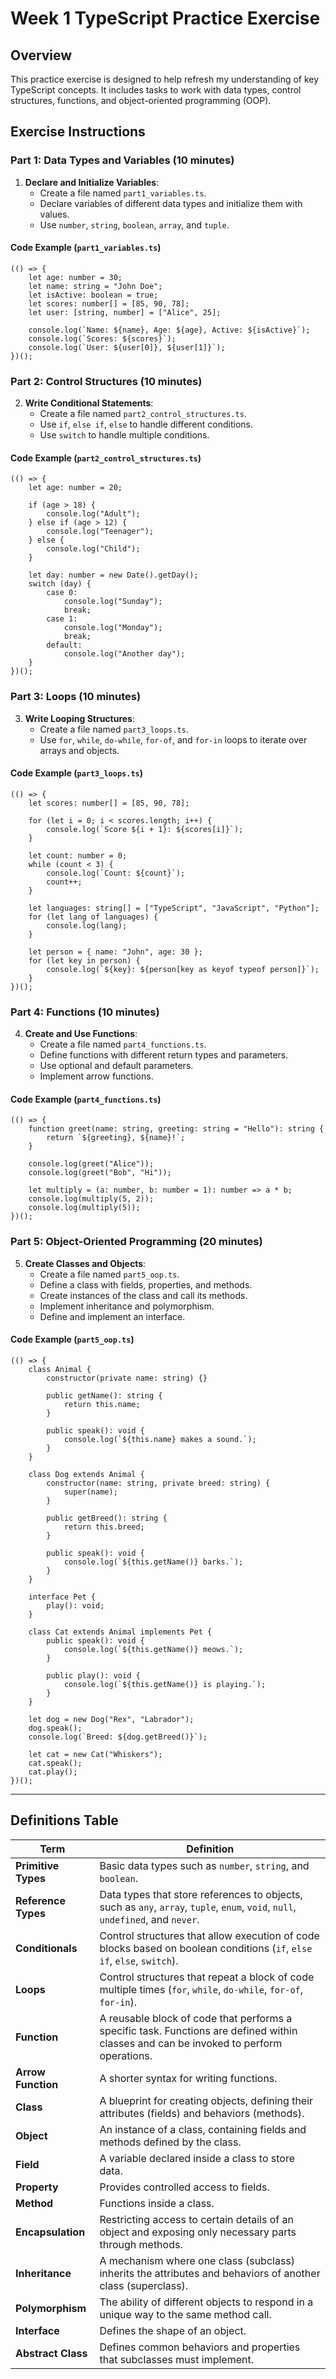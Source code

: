 # Week 1 TypeScript Practice Exercise

## Overview

This practice exercise is designed to help refresh my understanding of key TypeScript concepts. It includes tasks to work with data types, control structures, functions, and object-oriented programming (OOP). 

## Exercise Instructions

### Part 1: Data Types and Variables (10 minutes)

1. **Declare and Initialize Variables**:
   - Create a file named `part1_variables.ts`.
   - Declare variables of different data types and initialize them with values.
   - Use `number`, `string`, `boolean`, `array`, and `tuple`.

#### Code Example (`part1_variables.ts`)
```
(() => {
    let age: number = 30;
    let name: string = "John Doe";
    let isActive: boolean = true;
    let scores: number[] = [85, 90, 78];
    let user: [string, number] = ["Alice", 25];

    console.log(`Name: ${name}, Age: ${age}, Active: ${isActive}`);
    console.log(`Scores: ${scores}`);
    console.log(`User: ${user[0]}, ${user[1]}`);
})();
```

### Part 2: Control Structures (10 minutes)

2. **Write Conditional Statements**:
   - Create a file named `part2_control_structures.ts`.
   - Use `if`, `else if`, `else` to handle different conditions.
   - Use `switch` to handle multiple conditions.

#### Code Example (`part2_control_structures.ts`)
```
(() => {
    let age: number = 20;

    if (age > 18) {
        console.log("Adult");
    } else if (age > 12) {
        console.log("Teenager");
    } else {
        console.log("Child");
    }

    let day: number = new Date().getDay();
    switch (day) {
        case 0:
            console.log("Sunday");
            break;
        case 1:
            console.log("Monday");
            break;
        default:
            console.log("Another day");
    }
})();
```

### Part 3: Loops (10 minutes)

3. **Write Looping Structures**:
   - Create a file named `part3_loops.ts`.
   - Use `for`, `while`, `do-while`, `for-of`, and `for-in` loops to iterate over arrays and objects.

#### Code Example (`part3_loops.ts`)
```
(() => { 
    let scores: number[] = [85, 90, 78];

    for (let i = 0; i < scores.length; i++) {
        console.log(`Score ${i + 1}: ${scores[i]}`);
    }

    let count: number = 0;
    while (count < 3) {
        console.log(`Count: ${count}`);
        count++;
    }

    let languages: string[] = ["TypeScript", "JavaScript", "Python"];
    for (let lang of languages) {
        console.log(lang);
    }

    let person = { name: "John", age: 30 };
    for (let key in person) {
        console.log(`${key}: ${person[key as keyof typeof person]}`);
    }
})();
```
### Part 4: Functions (10 minutes)

4. **Create and Use Functions**:
   - Create a file named `part4_functions.ts`.
   - Define functions with different return types and parameters.
   - Use optional and default parameters.
   - Implement arrow functions.

#### Code Example (`part4_functions.ts`)
```
(() => {
    function greet(name: string, greeting: string = "Hello"): string {
        return `${greeting}, ${name}!`;
    }

    console.log(greet("Alice"));
    console.log(greet("Bob", "Hi"));

    let multiply = (a: number, b: number = 1): number => a * b;
    console.log(multiply(5, 2));
    console.log(multiply(5));
})();
```
### Part 5: Object-Oriented Programming (20 minutes)

5. **Create Classes and Objects**:
   - Create a file named `part5_oop.ts`.
   - Define a class with fields, properties, and methods.
   - Create instances of the class and call its methods.
   - Implement inheritance and polymorphism.
   - Define and implement an interface.

#### Code Example (`part5_oop.ts`)
```
(() => {
    class Animal {
        constructor(private name: string) {}

        public getName(): string {
            return this.name;
        }

        public speak(): void {
            console.log(`${this.name} makes a sound.`);
        }
    }

    class Dog extends Animal {
        constructor(name: string, private breed: string) {
            super(name);
        }

        public getBreed(): string {
            return this.breed;
        }

        public speak(): void {
            console.log(`${this.getName()} barks.`);
        }
    }

    interface Pet {
        play(): void;
    }

    class Cat extends Animal implements Pet {
        public speak(): void {
            console.log(`${this.getName()} meows.`);
        }

        public play(): void {
            console.log(`${this.getName()} is playing.`);
        }
    }

    let dog = new Dog("Rex", "Labrador");
    dog.speak();
    console.log(`Breed: ${dog.getBreed()}`);

    let cat = new Cat("Whiskers");
    cat.speak();
    cat.play();
})();
```
---

## Definitions Table

| Term                    | Definition                                                                                   |
|-------------------------|----------------------------------------------------------------------------------------------|
| **Primitive Types**     | Basic data types such as `number`, `string`, and `boolean`.                                   |
| **Reference Types**     | Data types that store references to objects, such as `any`, `array`, `tuple`, `enum`, `void`, `null`, `undefined`, and `never`. |
| **Conditionals**        | Control structures that allow execution of code blocks based on boolean conditions (`if`, `else if`, `else`, `switch`). |
| **Loops**               | Control structures that repeat a block of code multiple times (`for`, `while`, `do-while`, `for-of`, `for-in`). |
| **Function**            | A reusable block of code that performs a specific task. Functions are defined within classes and can be invoked to perform operations. |
| **Arrow Function**      | A shorter syntax for writing functions.                                                      |
| **Class**               | A blueprint for creating objects, defining their attributes (fields) and behaviors (methods). |
| **Object**              | An instance of a class, containing fields and methods defined by the class.                  |
| **Field**               | A variable declared inside a class to store data.                                            |
| **Property**            | Provides controlled access to fields.                                                        |
| **Method**              | Functions inside a class.                                                                    |
| **Encapsulation**       | Restricting access to certain details of an object and exposing only necessary parts through methods. |
| **Inheritance**         | A mechanism where one class (subclass) inherits the attributes and behaviors of another class (superclass). |
| **Polymorphism**        | The ability of different objects to respond in a unique way to the same method call.         |
| **Interface**           | Defines the shape of an object.                                                              |
| **Abstract Class**      | Defines common behaviors and properties that subclasses must implement.                      |
